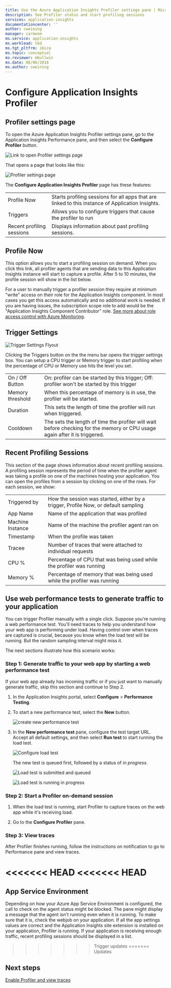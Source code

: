 ```yaml
---
title: Use the Azure Application Insights Profiler settings pane | Microsoft Docs
description: See Profiler status and start profiling sessions
services: application-insights
documentationcenter: ''
author: cweining
manager: carmonm
ms.service: application-insights
ms.workload: tbd
ms.tgt_pltfrm: ibiza
ms.topic: conceptual
ms.reviewer: mbullwin
ms.date: 08/06/2018
ms.author: cweining
---
```


# Configure Application Insights Profiler

## Profiler settings page

To open the Azure Application Insights Profiler settings pane, go to the Application Insights Performance pane, and then select the **Configure Profiler** button.

![Link to open Profiler settings page][configure-profiler-entry]

That opens a page that looks like this:

![Profiler settings page][configure-profiler-page]

The **Configure Application Insights Profiler** page has these features:

| | |
|-|-|
Profile Now | Starts profiling sessions for all apps that are linked to this instance of Application Insights.
Triggers | Allows you to configure triggers that cause the profiler to run 
Recent profiling sessions | Displays information about past profiling sessions.

## Profile Now
This option allows you to start a profiling session on demand. When you click this link, all profiler agents that are sending data to this Application Insights instance will start to capture a profile. After 5 to 10 minutes, the profile session will show in the list below.

For a user to manually trigger a profiler session they require at minimum "write" access on their role for the Application Insights component. In most cases you get this access automatically and no additional work is needed. If you are having issues, the subscription scope role to add would be the "Application Insights Component Contributor" role. [See more about role access control with Azure Monitoring](https://docs.microsoft.com/azure/azure-monitor/app/resources-roles-access-control).

## Trigger Settings
![Trigger Settings Flyout][trigger-settings-flyout]

Clicking the Triggers button on the the menu bar opens the trigger settings box. You can setup a CPU trigger or Memory trigger to start profiling when the percentage of CPU or Memory use hits the level you set.

| | |
|-|-|
On / Off Button | On: profiler can be started by this trigger; Off: profiler won't be started by this trigger
Memory threshold | When this percentage of memory is in use, the profiler will be started.
Duration | This sets the length of time the profiler will run when triggered.
Cooldown | The sets the length of time the profiler will wait before checking for the memory or CPU usage again after it is triggered.

## Recent Profiling Sessions
This section of the page shows information about recent profiling sessions. A profiling session represents the period of time when the profiler agent was taking a profile on one of the machines hosting your application. You can open the profiles from a session by clicking on one of the rows. For each session, we show:

| | |
|-|-|
Triggered by | How the session was started, either by a trigger, Profile Now, or default sampling 
App Name | Name of the application that was profiled
Machine Instance | Name of the machine the profiler agent ran on
Timestamp | When the profile was taken
Tracee | Number of traces that were attached to individual requests
CPU % | Percentage of CPU that was being used while the profiler was running
Memory % | Percentage of memory that was being used while the profiler was running

## <a id="profileondemand"></a> Use web performance tests to generate traffic to your application

You can trigger Profiler manually with a single click. Suppose you're running a web performance test. You'll need traces to help you understand how your web app is performing under load. Having control over when traces are captured is crucial, because you know when the load test will be running. But the random sampling interval might miss it.

The next sections illustrate how this scenario works:

### Step 1: Generate traffic to your web app by starting a web performance test

If your web app already has incoming traffic or if you just want to manually generate traffic, skip this section and continue to Step 2.

1. In the Application Insights portal, select **Configure** > **Performance Testing**. 

1. To start a new performance test, select the **New** button.

   ![create new performance test][create-performance-test]

1. In the **New performance test** pane, configure the test target URL. Accept all default settings, and then select **Run test** to start running the load test.

    ![Configure load test][configure-performance-test]

    The new test is queued first, followed by a status of *in progress*.

    ![Load test is submitted and queued][load-test-queued]

    ![Load test is running in progress][load-test-in-progress]

### Step 2: Start a Profiler on-demand session

1. When the load test is running, start Profiler to capture traces on the web app while it's receiving load.

1. Go to the **Configure Profiler** pane.


### Step 3: View traces

After Profiler finishes running, follow the instructions on notification to go to Performance pane and view traces.

<<<<<<< HEAD
<<<<<<< HEAD
=======
## App Service Environment
Depending on how your Azure App Service Environment is configured, the call to check on the agent status might be blocked. The pane might display a message that the agent isn't running even when it is running. To make sure that it is, check the webjob on your application. If all the app settings values are correct and the Application Insights site extension is installed on your application, Profiler is running. If your application is receiving enough traffic, recent profiling sessions should be displayed in a list.

>>>>>>> Trigger updates
=======
>>>>>>> Updates
## Next steps
[Enable Profiler and view traces](profiler-overview.md?toc=/azure/azure-monitor/toc.json)

[profiler-on-demand]: ./media/profiler-settings/Profiler-on-demand.png
[configure-profiler-entry]: ./media/profiler-settings/configure-profiler-entry.png
[configure-profiler-page]: ./media/profiler-settings/configureBlade.png
[trigger-settings-flyout]: ./media/profiler-settings/CPUTrigger.png
[create-performance-test]: ./media/profiler-settings/new-performance-test.png
[configure-performance-test]: ./media/profiler-settings/configure-performance-test.png
[load-test-queued]: ./media/profiler-settings/load-test-queued.png
[load-test-in-progress]: ./media/profiler-settings/load-test-inprogress.png
[enable-app-insights]: ./media/profiler-settings/enable-app-insights-blade-01.png
[update-site-extension]: ./media/profiler-settings/update-site-extension-01.png
[change-and-save-appinsights]: ./media/profiler-settings/change-and-save-appinsights-01.png
[app-settings-for-profiler]: ./media/profiler-settings/appsettings-for-profiler-01.png
[check-for-extension-update]: ./media/profiler-settings/check-extension-update-01.png
[profiler-timeout]: ./media/profiler-settings/profiler-timeout.png
